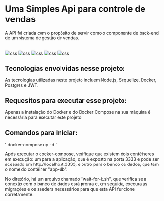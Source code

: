 # Uma Simples Api para controle de vendas 

A API foi criada com o propósito de servir como o componente de back-end de um sistema de gestão de vendas.

<div style="display: inline_block"><br />
    <img align="center" alt="css" src="https://img.shields.io/badge/JavaScript-F7DF1E?style=for-the-badge&logo=javascript&logoColor=black">
    <img align="center" alt="css" src="https://img.shields.io/badge/Node.js-43853D?style=for-the-badge&logo=node.js&logoColor=white">
    <img align="center" alt="css" src="https://img.shields.io/badge/Express.js-404D59?style=for-the-badge">
    <img align="center" alt="css" src="https://img.shields.io/badge/sequelize-323330?style=for-the-badge&logo=sequelize&logoColor=blue">
    <img align="center" alt="css" src="https://img.shields.io/badge/PostgreSQL-316192?style=for-the-badge&logo=postgresql&logoColor=white">
</div>

## Tecnologias envolvidas nesse projeto:

As tecnologias utilizadas neste projeto incluem Node.js, Sequelize, Docker, Postgres e JWT.

## Requesitos para executar esse projeto:

Apenas a instalação do Docker e do Docker Compose na sua máquina é necessária para executar este projeto.

## Comandos para iniciar:

'
    docker-compose up -d 
'

Após executar o docker-compose, verifique que existem dois contêineres em execução: um para a aplicação, que é exposto na porta 3333 e pode ser acessado em http://localhost:3333, e outro para o banco de dados, que tem o nome do contêiner "app-db".


No diretório, há um arquivo chamado "wait-for-it.sh", que verifica se a conexão com o banco de dados está pronta e, em seguida, executa as migrações e os seeders necessários para que esta API funcione corretamente.









